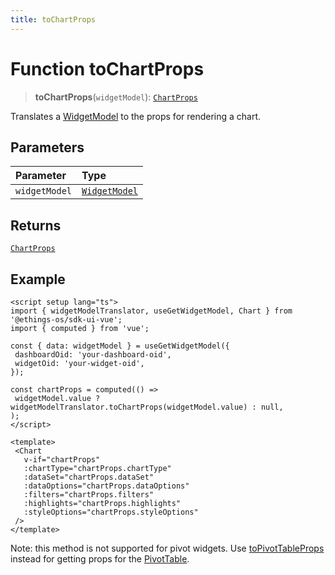 ```yaml
---
title: toChartProps
---
```


# Function toChartProps

> **toChartProps**(`widgetModel`): [`ChartProps`](../../../interfaces/interface.ChartProps.md)

Translates a [WidgetModel](../../interface.WidgetModel.md) to the props for rendering a chart.

## Parameters

| Parameter | Type |
| :------ | :------ |
| `widgetModel` | [`WidgetModel`](../../interface.WidgetModel.md) |

## Returns

[`ChartProps`](../../../interfaces/interface.ChartProps.md)

## Example

```vue
<script setup lang="ts">
import { widgetModelTranslator, useGetWidgetModel, Chart } from '@ethings-os/sdk-ui-vue';
import { computed } from 'vue';

const { data: widgetModel } = useGetWidgetModel({
 dashboardOid: 'your-dashboard-oid',
 widgetOid: 'your-widget-oid',
});

const chartProps = computed(() =>
 widgetModel.value ? widgetModelTranslator.toChartProps(widgetModel.value) : null,
);
</script>

<template>
 <Chart
   v-if="chartProps"
   :chartType="chartProps.chartType"
   :dataSet="chartProps.dataSet"
   :dataOptions="chartProps.dataOptions"
   :filters="chartProps.filters"
   :highlights="chartProps.highlights"
   :styleOptions="chartProps.styleOptions"
 />
</template>
```

Note: this method is not supported for pivot widgets.
Use [toPivotTableProps](function.toPivotTableProps.md) instead for getting props for the [PivotTable](../../../data-grids/class.PivotTable.md).

